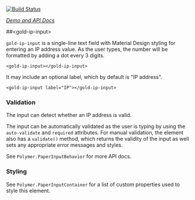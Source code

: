 
<!---

This README is automatically generated from the comments in these files:
gold-ip-input.html

Edit those files, and our readme bot will duplicate them over here!
Edit this file, and the bot will squash your changes :)

-->

[![Build Status](https://travis-ci.org/elrancid/gold-ip-input.svg?branch=master)](https://travis-ci.org/elrancid/gold-ip-input)

_[Demo and API Docs](https://elements.polymer-project.org/elements/gold-ip-input)_


##&lt;gold-ip-input&gt;


`gold-ip-input` is a single-line text field with Material Design styling
for entering an IP address value. As the user types, the number will be
formatted by adding a dot every 3 digits.

    <gold-ip-input></gold-ip-input>

It may include an optional label, which by default is "IP address".

    <gold-ip-input label="IP"></gold-ip-input>

### Validation

The input can detect whether an IP address is valid.

The input can be automatically validated as the user is typing by using
the `auto-validate` and `required` attributes. For manual validation, the
element also has a `validate()` method, which returns the validity of the
input as well sets any appropriate error messages and styles.

See `Polymer.PaperInputBehavior` for more API docs.

### Styling

See `Polymer.PaperInputContainer` for a list of custom properties used to
style this element.
